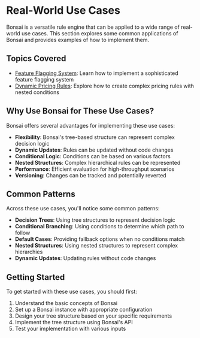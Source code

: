 # Real-World Use Cases

Bonsai is a versatile rule engine that can be applied to a wide range of real-world use cases. This section explores some common applications of Bonsai and provides examples of how to implement them.

## Topics Covered

- [Feature Flagging System](feature-flagging.md): Learn how to implement a sophisticated feature flagging system
- [Dynamic Pricing Rules](dynamic-pricing.md): Explore how to create complex pricing rules with nested conditions

## Why Use Bonsai for These Use Cases?

Bonsai offers several advantages for implementing these use cases:

- **Flexibility**: Bonsai's tree-based structure can represent complex decision logic
- **Dynamic Updates**: Rules can be updated without code changes
- **Conditional Logic**: Conditions can be based on various factors
- **Nested Structures**: Complex hierarchical rules can be represented
- **Performance**: Efficient evaluation for high-throughput scenarios
- **Versioning**: Changes can be tracked and potentially reverted

## Common Patterns

Across these use cases, you'll notice some common patterns:

- **Decision Trees**: Using tree structures to represent decision logic
- **Conditional Branching**: Using conditions to determine which path to follow
- **Default Cases**: Providing fallback options when no conditions match
- **Nested Structures**: Using nested structures to represent complex hierarchies
- **Dynamic Updates**: Updating rules without code changes

## Getting Started

To get started with these use cases, you should first:

1. Understand the basic concepts of Bonsai
2. Set up a Bonsai instance with appropriate configuration
3. Design your tree structure based on your specific requirements
4. Implement the tree structure using Bonsai's API
5. Test your implementation with various inputs